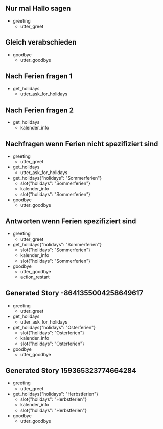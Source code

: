 ## Nur mal Hallo sagen
* greeting
  - utter_greet

## Gleich verabschieden
* goodbye
  - utter_goodbye

## Nach Ferien fragen 1
* get_holidays
  - utter_ask_for_holidays

## Nach Ferien fragen 2
* get_holidays
  - kalender_info

## Nachfragen wenn Ferien nicht spezifiziert sind
* greeting
    - utter_greet
* get_holidays
    - utter_ask_for_holidays
* get_holidays{"holidays": "Sommerferien"}
    - slot{"holidays": "Sommerferien"}
    - kalender_info
    - slot{"holidays": "Sommerferien"}
* goodbye
    - utter_goodbye
## Antworten wenn Ferien spezifiziert sind
* greeting
    - utter_greet
* get_holidays{"holidays": "Sommerferien"}
    - slot{"holidays": "Sommerferien"}
    - kalender_info
    - slot{"holidays": "Sommerferien"}
* goodbye
    - utter_goodbye
    - action_restart
## Generated Story -8641355004258649617
* greeting
    - utter_greet
* get_holidays
    - utter_ask_for_holidays
* get_holidays{"holidays": "Osterferien"}
    - slot{"holidays": "Osterferien"}
    - kalender_info
    - slot{"holidays": "Osterferien"}
* goodbye
    - utter_goodbye

## Generated Story 159365323774664284
* greeting
    - utter_greet
* get_holidays{"holidays": "Herbstferien"}
    - slot{"holidays": "Herbstferien"}
    - kalender_info
    - slot{"holidays": "Herbstferien"}
* goodbye
    - utter_goodbye
